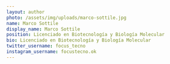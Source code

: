 ```yaml
---
layout: author
photo: /assets/img/uploads/marco-sottile.jpg
name: Marco Sottile
display_name: Marco Sottile
position: Licenciado en Biotecnología y Biología Molecular
bio: Licenciado en Biotecnología y Biología Molecular
twitter_username: focus_tecno
instagram_username: focustecno.ok
---
```


